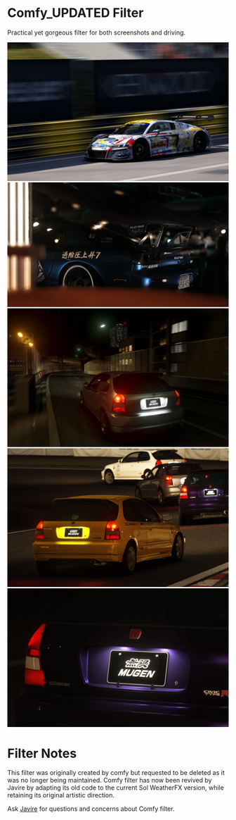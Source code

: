 # Comfy_UPDATED Filter
Practical yet gorgeous filter for both screenshots and driving.

![](../../../src/comfy/20210925-180621-macau-bk_audi_r8_lms_2019_sprint.png)
![](../../../src/comfy/Screenshot_pschd_mazda_rx7_amemiya_ddm_gt5_rbhangar_4-6-121-18-32-30.png)
![](../../../src/comfy/20210925-182506-shuto_revival_project_beta-ddm_mugen_civic_ek9.png)
![](../../../src/comfy/20210925-181445-ddm_gts_tsukuba-ddm_mugen_civic_ek9.png)
![](../../../src/comfy/20210925-181328-ddm_gts_tsukuba-ddm_mugen_civic_ek9.png)

# Filter Notes
This filter was originally created by comfy but requested to be deleted as it was no longer being maintained. Comfy filter has now been revived by Javire by adapting its old code to the current Sol WeatherFX version, while retaining its original artistic direction.

Ask [Javire](@JavireTwo) for questions and concerns about Comfy filter.